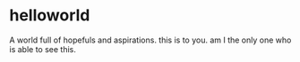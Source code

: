 # helloworld
A world full of hopefuls
and aspirations. 
this is to you.
am I the only one who is able to see this.
